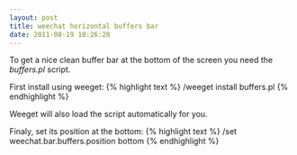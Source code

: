 ```yaml
---
layout: post
title: weechat horizontal buffers bar
date: 2011-08-19 10:26:28
---
```

To get a nice clean buffer bar at the bottom of the screen you need the *buffers.pl* script.

First install using weeget:
{% highlight text %}
/weeget install buffers.pl
{% endhighlight %}

Weeget will also load the script automatically for you.

Finaly, set its position at the bottom:
{% highlight text %}
/set weechat.bar.buffers.position bottom
{% endhighlight %}

